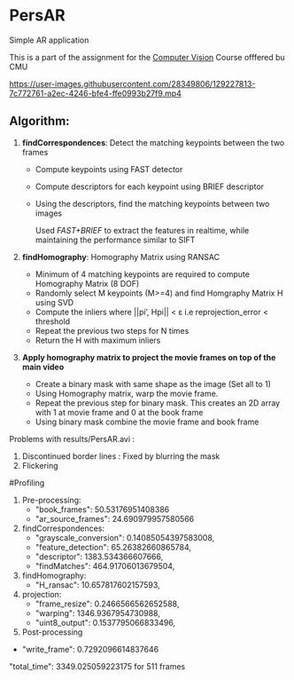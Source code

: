 # PersAR
 Simple AR application
 
 This is a part of the assignment for the [Computer Vision](https://www.cs.cmu.edu/~16385/) Course offfered bu CMU
 
 



https://user-images.githubusercontent.com/28349806/129227813-7c772761-a2ec-4246-bfe4-ffe0993b27f9.mp4




## Algorithm:
1. **findCorrespondences**: Detect the matching keypoints between the two frames
   * Compute keypoints using FAST detector
   * Compute descriptors for each keypoint using BRIEF descriptor
   * Using the descriptors, find the matching keypoints between two images
     
     Used *FAST+BRIEF* to extract the features in realtime, while maintaining the performance similar to SIFT
     
2. **findHomography**: Homography Matrix using RANSAC
   * Minimum of 4 matching keypoints are required to compute Homography Matrix (8 DOF)
   * Randomly select M keypoints (M>=4) and find Homgraphy Matrix H using SVD
   * Compute the inliers where ||pi’, Hpi|| < ε i.e reprojection_error < threshold
   * Repeat the previous two steps for N times
   * Return the H with maximum inliers  
   
3. **Apply homography matrix to project the movie frames on top of the main video**
   * Create a binary mask with same shape as the image (Set all to 1)
   * Using Homography matrix, warp the movie frame.
   * Repeat the previous step for binary mask. This creates an 2D array with 1 at movie frame and 0 at the book frame
   * Using binary mask combine the movie frame and book frame


Problems with results/PersAR.avi :
1. Discontinued border lines : Fixed by blurring the mask
2. Flickering 

#Profiling
1. Pre-processing:
   * "book_frames": 50.53176951408386
   * "ar_source_frames": 24.690979957580566
2. findCorrespondences:
   * "grayscale_conversion": 0.14085054397583008,
   * "feature_detection": 65.26382660865784,
   * "descriptor": 1383.534366607666,
   * "findMatches": 464.91706013679504,
3. findHomography:
   * "H_ransac": 10.657817602157593,
4. projection:
   * "frame_resize": 0.2466566562652588,
   * "warping": 1346.9367954730988,
   * "uint8_output": 0.1537795066833496,
5. Post-processing
* "write_frame": 0.7292096614837646

"total_time": 3349.025059223175 for 511 frames

